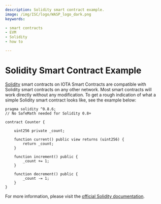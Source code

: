 ```yaml
---
description: Solidity smart contract example.
image: /img/ISC/logo/WASP_logo_dark.png
keywords:

- smart contracts
- EVM
- Solidity
- how to

---
```


# Solidity Smart Contract Example

[Solidity](https://docs.soliditylang.org/en/v0.8.16/) smart contracts on IOTA Smart Contracts are compatible with
Solidity smart contracts on any other network. Most smart contracts will work directly without any modification. To get
a rough indication of what a simple Solidity smart contract looks like, see the example below:

```solidity
pragma solidity ^0.8.6;
// No SafeMath needed for Solidity 0.8+

contract Counter { 
   
    uint256 private _count;
        
    function current() public view returns (uint256) {
        return _count;
    }   

    function increment() public {
        _count += 1;
    }   

    function decrement() public {
        _count -= 1;
    }   
}
```

For more information, please visit the [official Solidity documentation](https://docs.soliditylang.org/).


